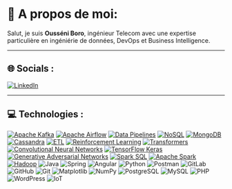 # 👋 A propos de moi:

Salut, je suis **Ousséni Boro**, ingénieur Telecom avec une expertise particulière en ingéniérie de données, DevOps et Business Intelligence.

---

## 🌐 Socials :  

[![LinkedIn](https://upload.wikimedia.org/wikipedia/commons/0/01/LinkedIn_Logo.svg)](https://www.linkedin.com/in/ousseni-boro-81b8631a2/)

---

## 💻 Technologies :

[![Apache Kafka](https://img.shields.io/badge/Apache%20Kafka-231F20?style=for-the-badge&logo=apachekafka&logoColor=white)](https://kafka.apache.org/)
[![Apache Airflow](https://img.shields.io/badge/Apache%20Airflow-017CEE?style=for-the-badge&logo=apacheairflow&logoColor=white)](https://airflow.apache.org/)
[![Data Pipelines](https://img.shields.io/badge/Data%20Pipelines-FF6F00?style=for-the-badge&logo=data-pipelines&logoColor=white)](https://en.wikipedia.org/wiki/Data_pipeline)
[![NoSQL](https://img.shields.io/badge/NoSQL-3E4C59?style=for-the-badge&logo=nosql&logoColor=white)](https://en.wikipedia.org/wiki/NoSQL)
[![MongoDB](https://img.shields.io/badge/MongoDB-47A248?style=for-the-badge&logo=mongodb&logoColor=white)](https://www.mongodb.com/)
[![Cassandra](https://img.shields.io/badge/Apache%20Cassandra-1287B1?style=for-the-badge&logo=apachecassandra&logoColor=white)](https://cassandra.apache.org/)
[![ETL](https://img.shields.io/badge/ETL-FF4500?style=for-the-badge&logo=extract-transform-load&logoColor=white)](https://en.wikipedia.org/wiki/Extract,_transform,_load)
[![Reinforcement Learning](https://img.shields.io/badge/Reinforcement%20Learning-00BFFF?style=for-the-badge&logo=deep-learning&logoColor=white)](https://en.wikipedia.org/wiki/Reinforcement_learning)
[![Transformers](https://img.shields.io/badge/Transformers-FFBB00?style=for-the-badge&logo=transformers&logoColor=white)](https://huggingface.co/transformers/)
[![Convolutional Neural Networks](https://img.shields.io/badge/CNN-DC143C?style=for-the-badge&logo=neural&logoColor=white)](https://en.wikipedia.org/wiki/Convolutional_neural_network)
[![TensorFlow Keras](https://img.shields.io/badge/TensorFlow%20Keras-FF6F00?style=for-the-badge&logo=tensorflow&logoColor=white)](https://www.tensorflow.org/guide/keras)
[![Generative Adversarial Networks](https://img.shields.io/badge/GANs-8A2BE2?style=for-the-badge&logo=deep-learning&logoColor=white)](https://en.wikipedia.org/wiki/Generative_adversarial_network)
[![Spark SQL](https://img.shields.io/badge/Spark%20SQL-FF6F00?style=for-the-badge&logo=apachespark&logoColor=white)](https://spark.apache.org/sql/)
[![Apache Spark](https://img.shields.io/badge/Apache%20Spark-E25A1C?style=for-the-badge&logo=apachespark&logoColor=white)](https://spark.apache.org/)
[![Hadoop](https://img.shields.io/badge/Apache%20Hadoop-66CCFF?style=for-the-badge&logo=apachehadoop&logoColor=white)](https://hadoop.apache.org/)
![Java](https://img.shields.io/badge/Java-ED8B00?style=for-the-badge&logo=java&logoColor=white)
![Spring](https://img.shields.io/badge/spring-6DB33F?style=for-the-badge&logo=spring&logoColor=white)
![Angular](https://img.shields.io/badge/Angular-DD0031?style=for-the-badge&logo=angular&logoColor=white)
![Python](https://img.shields.io/badge/python-3670A0?style=for-the-badge&logo=python&logoColor=ffdd54)
![Postman](https://img.shields.io/badge/Postman-FF6C37?style=for-the-badge&logo=postman&logoColor=white)
![GitLab](https://img.shields.io/badge/GitLab-FCA121?style=for-the-badge&logo=gitlab&logoColor=white)
![GitHub](https://img.shields.io/badge/GitHub-181717?style=for-the-badge&logo=github&logoColor=white)
![Git](https://img.shields.io/badge/Git-F05032?style=for-the-badge&logo=git&logoColor=white)
![Matplotlib](https://img.shields.io/badge/Matplotlib-FFD43B?style=for-the-badge&logo=matplotlib&logoColor=black)
![NumPy](https://img.shields.io/badge/NumPy-013243?style=for-the-badge&logo=numpy&logoColor=white)
![PostgreSQL](https://img.shields.io/badge/PostgreSQL-4169E1?style=for-the-badge&logo=postgresql&logoColor=white)
![MySQL](https://img.shields.io/badge/MySQL-4479A1?style=for-the-badge&logo=mysql&logoColor=white)
![PHP](https://img.shields.io/badge/PHP-777BB4?style=for-the-badge&logo=php&logoColor=white)
![WordPress](https://img.shields.io/badge/WordPress-21759B?style=for-the-badge&logo=wordpress&logoColor=white)
![IoT](https://img.shields.io/badge/IoT-29A3E3?style=for-the-badge&logo=iot&logoColor=white)



